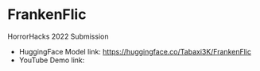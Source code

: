 # FrankenFlic
HorrorHacks 2022 Submission
- HuggingFace Model link: https://huggingface.co/Tabaxi3K/FrankenFlic
- YouTube Demo link:
